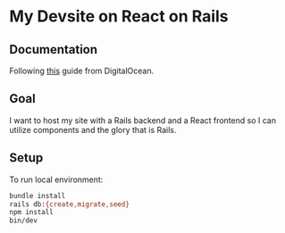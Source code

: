 # My Devsite on React on Rails

## Documentation
Following [this](https://www.digitalocean.com/community/tutorials/how-to-set-up-a-ruby-on-rails-v7-project-with-a-react-frontend-on-ubuntu-20-04) guide from DigitalOcean.

## Goal
I want to host my site with a Rails backend and a React frontend so I can utilize components and the glory that is Rails.

## Setup
To run local environment:
```bash
bundle install
rails db:{create,migrate,seed}
npm install
bin/dev
```